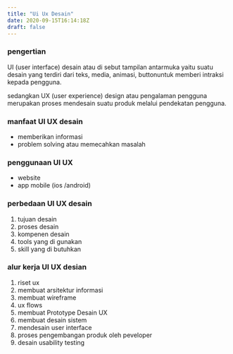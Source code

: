 ```yaml
---
title: "Ui Ux Desain"
date: 2020-09-15T16:14:18Z
draft: false
---
```

### pengertian
UI (user interface) desain atau di sebut tampilan antarmuka yaitu suatu desain yang terdiri dari teks, media, animasi, buttonuntuk memberi intraksi kepada pengguna. 

sedangkan UX (user experience) design atau pengalaman pengguna merupakan proses mendesain suatu produk melalui pendekatan pengguna.

### manfaat UI UX desain
- memberikan informasi
- problem solving atau memecahkan masalah

### penggunaan UI UX
- website 
- app mobile (ios /android)

### perbedaan UI UX desain 
1. tujuan desain 
2. proses desain 
3. kompenen desain 
4. tools yang di gunakan 
5. skill yang di butuhkan

### alur kerja UI UX desian
1. riset ux
2. membuat arsitektur informasi 
3. membuat wireframe
4. ux flows
5. membuat Prototype Desain UX
6. membuat desain sistem
7. mendesain user interface 
8. proses pengembangan produk oleh peveloper
9. desain usability testing
